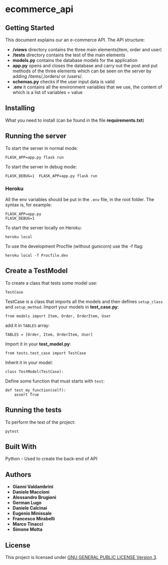 # ecommerce_api
## Getting Started

This document explains our an e-commerce API. The API structure:
* **/views** directory contains the three main elements(item, order and user)
* **/tests** directory contains the test of the main elements
* **models.py** contains the database models for the application
* **app.py** opens and closes the database and carry out the post and put methods of the three elements which can be seen on the server by adding /items/,/orders/ or /users/.
* **schemas.py** checks if the user input data is valid
* **.env** it contains all the environment variables that we use, the content of which is a list of variables = value

## Installing
 
What you need to install (can be found in the file **requirements.txt**)
 
## Running the server

To start the server in normal mode:
```
FLASK_APP=app.py flask run
```

To start the server in debug mode:
```
FLASK_DEBUG=1  FLASK_APP=app.py flask run
```

### Heroku
All the env variables should be put in the ```.env``` file, in the root folder. The syntax is, for example:
```
FLASK_APP=app.py
FLASK_DEBUG=1
```

To start the server locally on Heroku:
```
heroku local
```

To use the development Procfile (without gunicorn) use the -f flag:
```
heroku local -f Procfile.dev
```

## Create a TestModel

To create a class that tests some model use:

```
TestCase
```
TestCase is a class that imports all the models and then defines ```setup_class``` and ```setup_method```.
Import your models in **test_case.py**:
```
from models import Item, Order, OrderItem, User
```
add it in ```TABLES``` array:
```
TABLES = [Order, Item, OrderItem, User]
```


Import it in your **test_model.py**:
```
from tests.test_case import TestCase
```
Inherit it in your model:
```
class TestModel(TestCase):
```
Define some function that must starts with ```test```:
```
def test_my_function(self):
    assert True
```

## Running the tests

To perform the test of the project:

```
pytest
```


## Built With

 Python - Used to create the back-end of API

## Authors

* **Gianni Valdambrini**
* **Daniele Maccioni**
* **Alessandro Brugioni**
* **German Lugo**
* **Daniele Calcinai**
* **Eugenio Minissale**
* **Francesco Mirabelli**
* **Marco Tinacci**
* **Simone Motta**

## License

 This project is licensed under [GNU GENERAL PUBLIC LICENSE Version 3](/LICENSE).